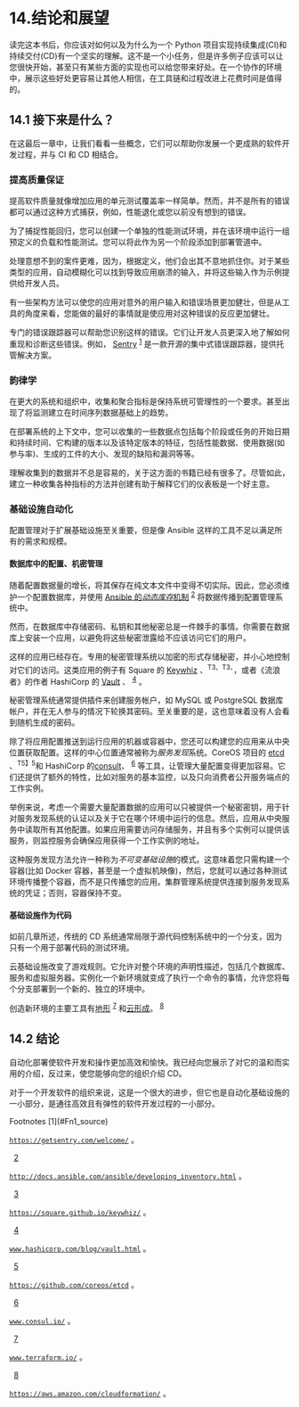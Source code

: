 # 14.结论和展望

读完这本书后，你应该对如何以及为什么为一个 Python 项目实现持续集成(CI)和持续交付(CD)有一个坚实的理解。这不是一个小任务，但是许多例子应该可以让您很快开始，甚至只有某些方面的实现也可以给您带来好处。在一个协作的环境中，展示这些好处更容易让其他人相信，在工具链和过程改进上花费时间是值得的。

## 14.1 接下来是什么？

在这最后一章中，让我们看看一些概念，它们可以帮助你发展一个更成熟的软件开发过程，并与 CI 和 CD 相结合。

### 提高质量保证

提高软件质量就像增加应用的单元测试覆盖率一样简单。然而，并不是所有的错误都可以通过这种方式捕获，例如，性能退化或您以前没有想到的错误。

为了捕捉性能回归，您可以创建一个单独的性能测试环境，并在该环境中运行一组预定义的负载和性能测试。您可以将此作为另一个阶段添加到部署管道中。

处理意想不到的案件更难，因为，根据定义，他们会出其不意地抓住你。对于某些类型的应用，自动模糊化可以找到导致应用崩溃的输入，并将这些输入作为示例提供给开发人员。

有一些架构方法可以使您的应用对意外的用户输入和错误场景更加健壮，但是从工具的角度来看，您能做的最好的事情就是使应用对这种错误的反应更加健壮。

专门的错误跟踪器可以帮助您识别这样的错误。它们让开发人员更深入地了解如何重现和诊断这些错误。例如， [Sentry](https://getsentry.com/welcome/) <sup>[1](#Fn1)</sup> 是一款开源的集中式错误跟踪器，提供托管解决方案。

### 韵律学

在更大的系统和组织中，收集和聚合指标是保持系统可管理性的一个要求。甚至出现了将监测建立在时间序列数据基础上的趋势。

在部署系统的上下文中，您可以收集的一些数据点包括每个阶段或任务的开始日期和持续时间、它构建的版本以及该特定版本的特征，包括性能数据、使用数据(如参与率)、生成的工件的大小、发现的缺陷和漏洞等等。

理解收集到的数据并不总是容易的，关于这方面的书籍已经有很多了。尽管如此，建立一种收集各种指标的方法并创建有助于解释它们的仪表板是一个好主意。

### 基础设施自动化

配置管理对于扩展基础设施至关重要，但是像 Ansible 这样的工具不足以满足所有的需求和规模。

#### 数据库中的配置、机密管理

随着配置数据量的增长，将其保存在纯文本文件中变得不切实际。因此，您必须维护一个配置数据库，并使用 [Ansible 的*动态库存*机制](http://docs.ansible.com/ansible/developing_inventory.html) <sup>[2](#Fn2)</sup> 将数据传播到配置管理系统中。

然而，在数据库中存储密码、私钥和其他秘密总是一件棘手的事情。你需要在数据库上安装一个应用，以避免将这些秘密泄露给不应该访问它们的用户。

这样的应用已经存在。专用的秘密管理系统以加密的形式存储秘密，并小心地控制对它们的访问。这类应用的例子有 Square 的 [Keywhiz](https://square.github.io/keywhiz/) 、<sup>T3、T3、</sup>，或者《流浪者》的作者 HashiCorp 的 [Vault](https://www.hashicorp.com/blog/vault.html) 、 <sup>[4](#Fn4)</sup> 。

秘密管理系统通常提供插件来创建服务帐户，如 MySQL 或 PostgreSQL 数据库帐户，并在无人参与的情况下轮换其密码。至关重要的是，这也意味着没有人会看到随机生成的密码。

除了将应用配置推送到运行应用的机器或容器中，您还可以构建您的应用来从中央位置获取配置。这样的中心位置通常被称为*服务发现*系统。CoreOS 项目的 [etcd](https://github.com/coreos/etcd) 、<sup>T5】5</sup>和 HashiCorp 的[consult](https://www.consul.io/)、 <sup>[6](#Fn6)</sup> 等工具，让管理大量配置变得更加容易。它们还提供了额外的特性，比如对服务的基本监控，以及只向消费者公开服务端点的工作实例。

举例来说，考虑一个需要大量配置数据的应用可以只被提供一个秘密密钥，用于针对服务发现系统的认证以及关于它在哪个环境中运行的信息。然后，应用从中央服务中读取所有其他配置。如果应用需要访问存储服务，并且有多个实例可以提供该服务，则监控服务会确保应用获得一个工作实例的地址。

这种服务发现方法允许一种称为*不可变基础设施*的模式。这意味着您只需构建一个容器(比如 Docker 容器，甚至是一个虚拟机映像)，然后，您就可以通过各种测试环境传播整个容器，而不是只传播您的应用。集群管理系统提供连接到服务发现系统的凭证；否则，容器保持不变。

#### 基础设施作为代码

如前几章所述，传统的 CD 系统通常局限于源代码控制系统中的一个分支，因为只有一个用于部署代码的测试环境。

云基础设施改变了游戏规则。它允许对整个环境的声明性描述，包括几个数据库、服务和虚拟服务器。实例化一个新环境就变成了执行一个命令的事情，允许您将每个分支部署到一个新的、独立的环境中。

创造新环境的主要工具有[地形](https://www.terraform.io/) <sup>[7](#Fn7)</sup> 和[云形成](https://aws.amazon.com/cloudformation/)。 <sup>[8](#Fn8)</sup>

## 14.2 结论

自动化部署使软件开发和操作更加高效和愉快。我已经向您展示了对它的温和而实用的介绍，反过来，使您能够向您的组织介绍 CD。

对于一个开发软件的组织来说，这是一个很大的进步，但它也是自动化基础设施的一小部分，是通往高效且有弹性的软件开发过程的一小部分。

<aside class="FootnoteSection" epub:type="footnotes">Footnotes [1](#Fn1_source)

[`https://getsentry.com/welcome/`](https://getsentry.com/welcome/) 。

  [2](#Fn2_source)

[`http://docs.ansible.com/ansible/developing_inventory.html`](http://docs.ansible.com/ansible/developing_inventory.html) 。

  [3](#Fn3_source)

[`https://square.github.io/keywhiz/`](https://square.github.io/keywhiz/) 。

  [4](#Fn4_source)

[`www.hashicorp.com/blog/vault.html`](http://www.hashicorp.com/blog/vault.html) 。

  [5](#Fn5_source)

[`https://github.com/coreos/etcd`](https://github.com/coreos/etcd) 。

  [6](#Fn6_source)

[`www.consul.io/`](http://www.consul.io/) 。

  [7](#Fn7_source)

[`www.terraform.io/`](http://www.terraform.io/) 。

  [8](#Fn8_source)

[`https://aws.amazon.com/cloudformation/`](https://aws.amazon.com/cloudformation/) 。

 </aside>